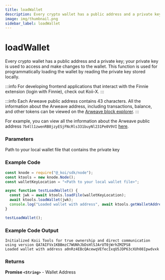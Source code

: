 ```yaml
---
title: loadWallet
description: Every crypto wallet has a public address and a private key; your private key is used to access and make changes from the wallet. This function is used for programmatically loading the wallet by reading the private key stored locally.
image: img/thumbnail.png
sidebar_label: loadWallet
---
```


# loadWallet

Every crypto wallet has a public address and a private key; your private key is used to access and make changes to the wallet. This function is used for programmatically loading the wallet by reading the private key stored locally.

:::info
For developing frontend applications that interact with the Finnie extension (login with Finnie), check out Koii-X.
:::

:::info
Each Arweave public address contains 43 characters. All the information about the Arweave address, including transactions, balance, and other tokens can be viewed on the [Arweave block explorer](https://viewblock.io/arweave).
:::

For example, you can view all the information about the Arweave public address `7b4ll1zwenRB8jzyESjFNcRls331buyNl231Pe0V9VI` [here](https://viewblock.io/arweave/address/7b4ll1zwenRB8jzyESjFNcRls331buyNl231Pe0V9VI).

### Parameters

Path to your local wallet file that contains the private key

### Example Code

```jsx
const knode = require("@_koi/sdk/node");
const ktools = new knode.Node();
const walletKeyLocation = "<Path to your local wallet file>";

async function testLoadWallet() {
  const jwk = await ktools.loadFile(walletKeyLocation);
  await ktools.loadWallet(jwk);
  console.log("Loaded wallet with address", await ktools.getWalletAddress());
}

testLoadWallet();
```

### Example Code Output

```
Initialized Koii Tools for true ownership and direct communication using version QA7AIFVx1KBBmzC7WUNhJbDsHlSJArUT0jWrhZMZPS8
Loaded wallet with address a0nRz4EBcQAcewqVEfecIxqU5JDP63cXUh08Ipwdvxk
```

### Returns

**Promise `<String>`** - Wallet Address
